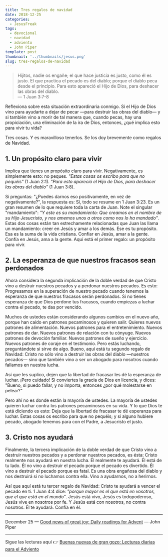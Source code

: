 ```yaml
---
title: Tres regalos de navidad
date: 2018-12-25
categories:
  - JesusFreak
tags:
  - devocional
  - navidad
  - adviento
  - John Piper
template: post
thumbnail: '../thumbnails/jesus.png'
slug: tres-regalos-de-navidad
---
```


> Hijitos, nadie os engañe; el que hace justicia es justo, como él es justo. El que practica el pecado es del diablo; porque el diablo peca desde el principio. Para esto apareció el Hijo de Dios, para deshacer las obras del diablo.<br>
> — 1 Juan 3:7-8

Reflexiona sobre esta situación extraordinaria conmigo. Si el Hijo de Dios vino para ayudarte a dejar de pecar —para destruir las obras del diablo— y si también vino a morir de tal manera que, cuando pecas, hay una propiciación, una eliminación de la ira de Dios, entonces, ¿qué implica esto para vivir tu vida?

Tres cosas. Y es maravilloso tenerlos. Se los doy brevemente como regalos de Navidad.

## 1. Un propósito claro para vivir

Implica que tienes un propósito claro para vivir. Negativamente, es simplemente esto: no peques. _"Estas cosas os escribo para que no pequéis"_ (1 Juan 2:1). _"Para esto apareció el Hijo de Dios, para deshacer las obras del diablo"_ (1 Juan 3:8).

Si preguntas: "¿Puedes darnos eso positivamente, en vez de negativamente?", la respuesta es: Sí, todo se resume en 1 Juan 3:23. Es un gran resumen de lo que requiere toda la carta de Juan. Note el singular "mandamiento": _"Y este es su mandamiento: Que creamos en el nombre de su Hijo Jesucristo, y nos amemos unos a otros como nos lo ha mandado"_. Estas dos cosas están tan estrechamente relacionadas que Juan las llama un mandamiento: creer en Jesús y amar a los demás. Ese es tu propósito. Esa es la suma de la vida cristiana. Confiar en Jesús, amar a la gente. Confía en Jesús, ama a la gente. Aquí está el primer regalo: un propósito para vivir.

## 2. La esperanza de que nuestros fracasos sean perdonados

Ahora considera la segunda implicación de la doble verdad de que Cristo vino a destruir nuestros pecados y a perdonar nuestros pecados. Es esto: Progresamos en la superación de nuestro pecado cuando tenemos la esperanza de que nuestros fracasos serán perdonados. Si no tienes esperanza de que Dios perdone tus fracasos, cuando empiezas a luchar contra el pecado, te das por vencido.

Muchos de ustedes están considerando algunos cambios en el nuevo año, porque han caído en patrones pecaminosos y quieren salir. Quieres nuevos patrones de alimentación. Nuevos patrones para el entretenimiento. Nuevos patrones de dar. Nuevos patrones de relación con tu cónyuge. Nuevos patrones de devoción familiar. Nuevos patrones de sueño y ejercicio. Nuevos patrones de coraje en el testimonio. Pero estás luchando, preguntándote si sirve de algo. Bueno, aquí está tu segundo regalo de Navidad: Cristo no sólo vino a destruir las obras del diablo —nuestros pecados— sino que también vino a ser un abogado para nosotros cuando fallamos en nuestra lucha.

Así que les suplico, dejen que la libertad de fracasar les dé la esperanza de luchar. ¡Pero cuidado! Si conviertes la gracia de Dios en licencia, y dices: "Bueno, si puedo fallar, y no importa, entonces ¿por qué molestarse en pelear?"

Pero ahí no es donde están la mayoría de ustedes. La mayoría de ustedes quieren luchar contra los patrones pecaminosos en su vida. Y lo que Dios te está diciendo es esto: Deja que la libertad de fracasar te dé esperanza para luchar. Estas cosas os escribo para que no pequéis; y si alguno hubiere pecado, abogado tenemos para con el Padre, a Jesucristo el justo.

## 3. Cristo nos ayudará

Finalmente, la tercera implicación de la doble verdad de que Cristo vino a destruir nuestros pecados y a perdonar nuestros pecados, es ésta: Cristo realmente nos ayudará en nuestra lucha. Él realmente te ayudará. Él está de tu lado. Él no vino a destruir el pecado porque el pecado es divertido. Él vino a destruir el pecado porque es fatal. Es una obra engañosa del diablo y nos destruirá si no luchamos contra ella. Vino a ayudarnos, no a herirnos.

Así que aquí está tu tercer regalo de Navidad: Cristo te ayudará a vencer el pecado en ti. 1 Juan 4:4 dice: _"porque mayor es el que está en vosotros, que el que está en el mundo"_. Jesús está vivo, Jesús es todopoderoso, Jesús vive en nosotros por fe. Y Jesús está con nosotros, no contra nosotros. Él te ayudará. Confía en él.

---

December 25 — [Good news of great joy: Daily readings for Advent](https://www.desiringgod.org/books/good-news-of-great-joy) — John Piper

---

Sigue las lecturas aquí 👉 [Buenas nuevas de gran gozo: Lecturas diarias para el Adviento](/buenas-nuevas-de-gran-gozo-lecturas-diarias-para-adviento)